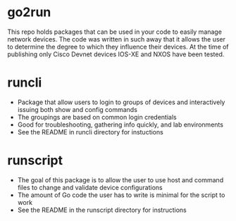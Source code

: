 # go2run

This repo holds packages that can be used in your code to easily manage network devices. The code was written in such away that it allows the user to determine the degree to which they influence their devices. At the time of publishing only Cisco Devnet devices IOS-XE and NXOS have been tested.

# runcli 
- Package that allow users to login to groups of devices and interactively issuing both show and config commands
- The groupings are based on common login credentials
- Good for troubleshooting, gathering info quickly, and lab environments
- See the README in runcli directory for instuctions

# runscript 
- The goal of this package is to allow the user to use host and command files to change and validate device configurations
- The amount of Go code the user has to write is minimal for the script to work
- See the README in the runscript directory for instructions



